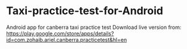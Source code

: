 # Taxi-practice-test-for-Android
Android app for canberra taxi practice test
Download live version from:
https://play.google.com/store/apps/details?id=com.zohaib.ariel.canberra.practicetest&hl=en
